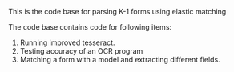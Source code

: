 This is the code base for parsing K-1 forms using elastic matching

The code base contains code for following items:
1. Running improved tesseract.
2. Testing accuracy of an OCR program
3. Matching a form with a model and extracting different fields.